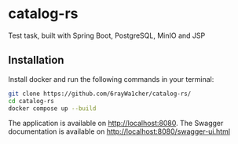 # catalog-rs

Test task, built with Spring Boot, PostgreSQL, MinIO and JSP

## Installation

Install docker and run the following commands in your terminal:

```sh
git clone https://github.com/6rayWa1cher/catalog-rs/
cd catalog-rs
docker compose up --build
```

The application is available on [http://localhost:8080](http://localhost:8080).
The Swagger documentation is available on [http://localhost:8080/swagger-ui.html](http://localhost:8080/swagger-ui.html)
